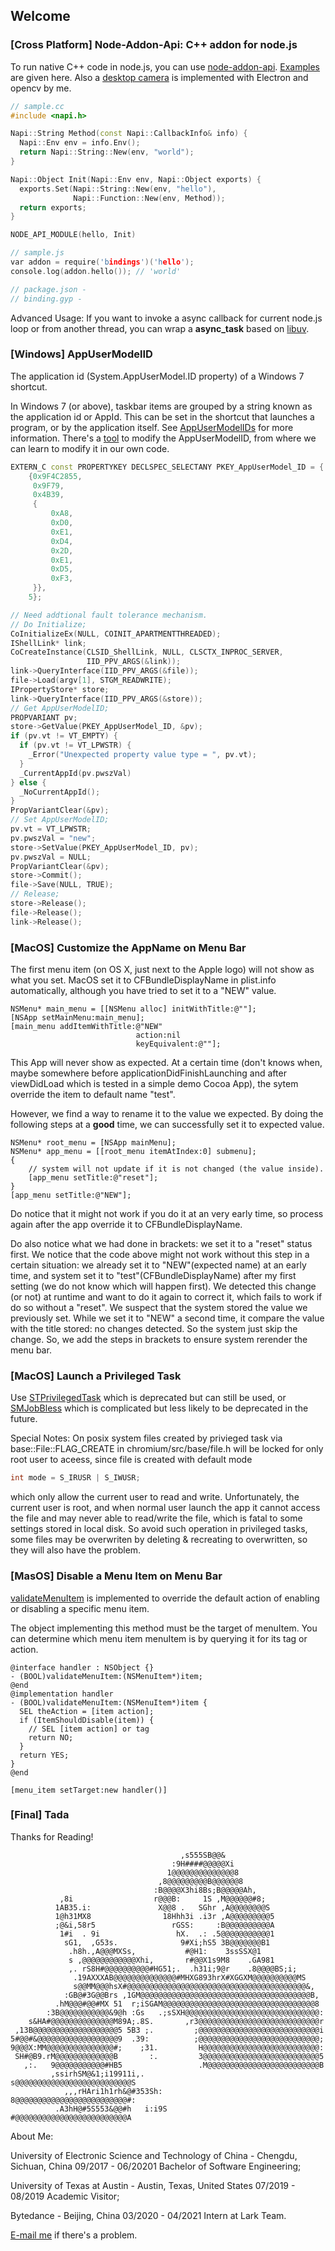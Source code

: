 ## Welcome

### [Cross Platform] Node-Addon-Api: C++ addon for node.js

To run native C++ code in node.js, you can use [node-addon-api](https://github.com/nodejs/node-addon-api). [Examples](https://github.com/nodejs/node-addon-examples) are given here. Also a [desktop camera](https://github.com/Lagerst/DesktopCamera) is implemented with Electron and opencv by me.

```C++
// sample.cc
#include <napi.h>

Napi::String Method(const Napi::CallbackInfo& info) {
  Napi::Env env = info.Env();
  return Napi::String::New(env, "world");
}

Napi::Object Init(Napi::Env env, Napi::Object exports) {
  exports.Set(Napi::String::New(env, "hello"),
              Napi::Function::New(env, Method));
  return exports;
}

NODE_API_MODULE(hello, Init)

// sample.js
var addon = require('bindings')('hello');
console.log(addon.hello()); // 'world'

// package.json -
// binding.gyp -
``` 

Advanced Usage:
If you want to invoke a async callback for current node.js loop or from another thread, you can wrap a **async_task** based on [libuv](http://libuv.org/).

### [Windows] AppUserModelID

The application id (System.AppUserModel.ID property) of a Windows 7 shortcut.

In Windows 7 (or above), taskbar items are grouped by a string known as the application id or AppId. This can be set in the shortcut that launches a program, or by the application itself. See [AppUserModelIDs](http://msdn.microsoft.com/en-us/library/dd378459%28VS.85%29.aspx) for more information. There's a [tool](https://code.google.com/archive/p/win7appid/) to modify the AppUserModelID, from where we can learn to modify it in our own code.

```c++
EXTERN_C const PROPERTYKEY DECLSPEC_SELECTANY PKEY_AppUserModel_ID = {
    {0x9F4C2855,
     0x9F79,
     0x4B39,
     {
         0xA8,
         0xD0,
         0xE1,
         0xD4,
         0x2D,
         0xE1,
         0xD5,
         0xF3,
     }},
    5};

// Need addtional fault tolerance mechanism.
// Do Initialize;
CoInitializeEx(NULL, COINIT_APARTMENTTHREADED);
IShellLink* link;
CoCreateInstance(CLSID_ShellLink, NULL, CLSCTX_INPROC_SERVER,
                 IID_PPV_ARGS(&link));
link->QueryInterface(IID_PPV_ARGS(&file));
file->Load(argv[1], STGM_READWRITE);
IPropertyStore* store;
link->QueryInterface(IID_PPV_ARGS(&store));
// Get AppUserModelID;
PROPVARIANT pv;
store->GetValue(PKEY_AppUserModel_ID, &pv);
if (pv.vt != VT_EMPTY) {
  if (pv.vt != VT_LPWSTR) {
    _Error("Unexpected property value type = ", pv.vt);
  }
  _CurrentAppId(pv.pwszVal)
} else {
  _NoCurrentAppId();
}
PropVariantClear(&pv);
// Set AppUserModelID;
pv.vt = VT_LPWSTR;
pv.pwszVal = "new";
store->SetValue(PKEY_AppUserModel_ID, pv);
pv.pwszVal = NULL;
PropVariantClear(&pv);
store->Commit();
file->Save(NULL, TRUE);
// Release;
store->Release();
file->Release();
link->Release();	
```

### [MacOS] Customize the AppName on Menu Bar

The first menu item (on OS X, just next to the Apple logo) will not show as what you set. MacOS set it to CFBundleDisplayName in plist.info automatically, although you have tried to set it to a "NEW" value.

```obj-c
NSMenu* main_menu = [[NSMenu alloc] initWithTitle:@""];
[NSApp setMainMenu:main_menu];
[main_menu addItemWithTitle:@"NEW"
                            action:nil
                            keyEquivalent:@""];
```

This App will never show as expected. At a certain time (don't knows when, maybe somewhere before applicationDidFinishLaunching and after viewDidLoad which is tested in a simple demo Cocoa App), the sytem override the item to default name "test".

However, we find a way to rename it to the value we expected. By doing the following steps at a **good** time, we can successfully set it to expected value. 

```obj-c
NSMenu* root_menu = [NSApp mainMenu];
NSMenu* app_menu = [[root_menu itemAtIndex:0] submenu];
{
    // system will not update if it is not changed (the value inside).
    [app_menu setTitle:@"reset"];
}
[app_menu setTitle:@"NEW"];
```

Do notice that it might not work if you do it at an very early time, so process again after the app override it to CFBundleDisplayName.

Do also notice what we had done in brackets: we set it to a "reset" status first. We notice that the code above might not work without this step in a certain situation: we already set it to "NEW"(expected name) at an early time, and system set it to "test"(CFBundleDisplayName) after my first setting (we do not know which will happen first). We detected this change (or not) at runtime and want to do it again to correct it, which fails to work if do so without a "reset". We suspect that the system stored the value we previously set. While we set it to "NEW" a second time, it compare the value with the title stored: no changes detected. So the system just skip the change. So, we add the steps in brackets to ensure system rerender the menu bar.

### [MacOS] Launch a Privileged Task

Use [STPrivilegedTask](https://github.com/sveinbjornt/STPrivilegedTask) which is deprecated but can still be used, or [SMJobBless](https://developer.apple.com/library/archive/samplecode/EvenBetterAuthorizationSample/Introduction/Intro.html) which is complicated but less likely to be deprecated in the future.

Special Notes:
On posix system files created by privieged task via base::File::FLAG_CREATE in chromium/src/base/file.h will be locked for only root user to aceess, since file is created with default mode
```c
int mode = S_IRUSR | S_IWUSR;
```
which only allow the current user to read and write. Unfortunately, the current user is root, and when normal user launch the app it cannot access the file and may never able to read/write the file, which is fatal to some settings stored in local disk.
So avoid such operation in privileged tasks, some files may be overwriten by deleting & recreating to overwritten, so they will also have the problem.

### [MasOS] Disable a Menu Item on Menu Bar

[validateMenuItem](https://developer.apple.com/documentation/appkit/nsmenuitemvalidation/3005191-validatemenuitem?language=objc) is implemented to override the default action of enabling or disabling a specific menu item.

The object implementing this method must be the target of menuItem. You can determine which menu item menuItem is by querying it for its tag or action.

```obj-c
@interface handler : NSObject {}
- (BOOL)validateMenuItem:(NSMenuItem*)item;
@end
@implementation handler
- (BOOL)validateMenuItem:(NSMenuItem*)item {
  SEL theAction = [item action];
  if (ItemShouldDisable(item)) {
    // SEL [item action] or tag
    return NO;
  }
  return YES;
}
@end

[menu_item setTarget:new handler()]
```

### [Final] Tada

Thanks for Reading! 

```
                                      ,s555SB@@&
                                    :9H####@@@@@Xi
                                   1@@@@@@@@@@@@@@8
                                 ,8@@@@@@@@@B@@@@@@8
                                :B@@@@X3hi8Bs;B@@@@@Ah,
           ,8i                  r@@@B:     1S ,M@@@@@@#8;
          1AB35.i:               X@@8 .   SGhr ,A@@@@@@@@S
          1@h31MX8                18Hhh3i .i3r ,A@@@@@@@@@5
          ;@&i,58r5                 rGSS:     :B@@@@@@@@@@A
           1#i  . 9i                 hX.  .: .5@@@@@@@@@@@1
            sG1,  ,G53s.              9#Xi;hS5 3B@@@@@@@B1
             .h8h.,A@@@MXSs,           #@H1:    3ssSSX@1
             s ,@@@@@@@@@@@@Xhi,       r#@@X1s9M8    .GA981
             ,. rS8H#@@@@@@@@@@#HG51;.  .h31i;9@r    .8@@@@BS;i;
              .19AXXXAB@@@@@@@@@@@@@@#MHXG893hrX#XGGXM@@@@@@@@@@MS
              s@@MM@@@hsX#@@@@@@@@@@@@@@@@@@@@@@@@@@@@@@@@@@@@@@@@&,
            :GB@#3G@@Brs ,1GM@@@@@@@@@@@@@@@@@@@@@@@@@@@@@@@@@@@@@@B,
          .hM@@@#@@#MX 51  r;iSGAM@@@@@@@@@@@@@@@@@@@@@@@@@@@@@@@@@@8
        :3B@@@@@@@@@@@&9@h :Gs   .;sSXH@@@@@@@@@@@@@@@@@@@@@@@@@@@@@@:
    s&HA#@@@@@@@@@@@@@@M89A;.8S.       ,r3@@@@@@@@@@@@@@@@@@@@@@@@@@@r
 ,13B@@@@@@@@@@@@@@@@@@@5 5B3 ;.         ;@@@@@@@@@@@@@@@@@@@@@@@@@@@i
5#@@#&@@@@@@@@@@@@@@@@@@9  .39:          ;@@@@@@@@@@@@@@@@@@@@@@@@@@@;
9@@@X:MM@@@@@@@@@@@@@@@#;    ;31.         H@@@@@@@@@@@@@@@@@@@@@@@@@@:
 SH#@B9.rM@@@@@@@@@@@@@B       :.         3@@@@@@@@@@@@@@@@@@@@@@@@@@5
   ,:.   9@@@@@@@@@@@#HB5                 .M@@@@@@@@@@@@@@@@@@@@@@@@@B
         ,ssirhSM@&1;i19911i,.             s@@@@@@@@@@@@@@@@@@@@@@@@@@S
            ,,,rHAri1h1rh&@#353Sh:          8@@@@@@@@@@@@@@@@@@@@@@@@@#:
          .A3hH@#5S553&@@#h   i:i9S          #@@@@@@@@@@@@@@@@@@@@@@@@@A
```

About Me:

University of Electronic Science and Technology of China - Chengdu, Sichuan, China
  09/2017 - 06/20201 Bachelor of Software Engineering;

University of Texas at Austin - Austin, Texas, United States
  07/2019 - 08/2019 Academic Visitor;

Bytedance - Beijing, China
  03/2020 - 04/2021 Intern at Lark Team.

[E-mail me](mailto:pzw9908@outlook.com) if there's a problem.
